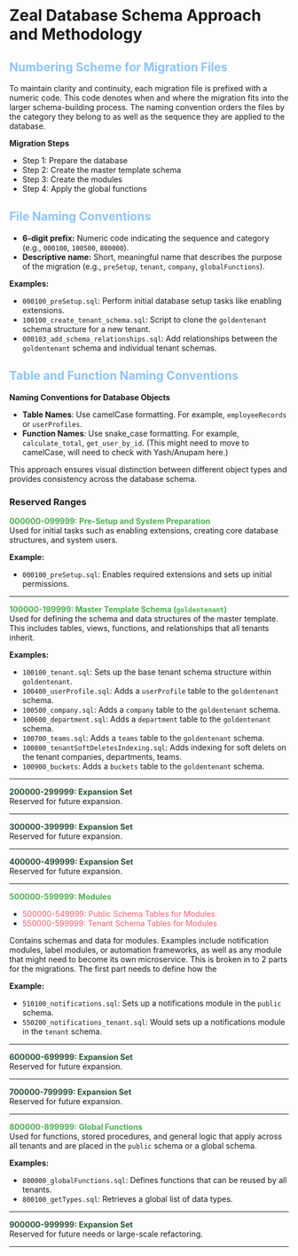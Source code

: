 # Zeal Database Schema Approach and Methodology

## <span style="color: #8AC4FF">Numbering Scheme for Migration Files</span>

To maintain clarity and continuity, each migration file is prefixed with a numeric code. This code denotes when and where the migration fits into the larger schema-building process. The naming convention orders the files by the category they belong to as well as the sequence they are applied to the database.

**Migration Steps**
- Step 1: Prepare the database
- Step 2: Create the master template schema
- Step 3: Create the modules
- Step 4: Apply the global functions


## <span style="color: #8AC4FF">File Naming Conventions</span>
- **6-digit prefix:** Numeric code indicating the sequence and category (e.g., `000100`, `100500`, `800000`).
- **Descriptive name:** Short, meaningful name that describes the purpose of the migration (e.g., `preSetup`, `tenant`, `company`, `globalFunctions`).

**Examples:**
- `000100_preSetup.sql`: Perform initial database setup tasks like enabling extensions.
- `100100_create_tenant_schema.sql`: Script to clone the `goldentenant` schema structure for a new tenant.
- `000103_add_schema_relationships.sql`: Add relationships between the `goldentenant` schema and individual tenant schemas.

## <span style="color: #8AC4FF">Table and Function Naming Conventions</span>

**Naming Conventions for Database Objects**

- **Table Names**: Use camelCase formatting. For example, `employeeRecords` or `userProfiles`. 
- **Function Names**: Use snake_case formatting. For example, `calculate_total`, `get_user_by_id`. (This might need to move to camelCase, will need to check with Yash/Anupam here.)

This approach ensures visual distinction between different object types and provides consistency across the database schema. 



### Reserved Ranges

**<span style="color: #4CAF50">000000-099999: Pre-Setup and System Preparation</span>**  
Used for initial tasks such as enabling extensions, creating core database structures, and system users.

**Example:**  
- `000100_preSetup.sql`: Enables required extensions and sets up initial permissions.

---

**<span style="color: #4CAF50">100000-199999: Master Template Schema (`goldentenant`)</span>**  
Used for defining the schema and data structures of the master template. This includes tables, views, functions, and relationships that all tenants inherit.

**Examples:**  
- `100100_tenant.sql`: Sets up the base tenant schema structure within `goldentenant`. 
- `100400_userProfile.sql`: Adds a `userProfile` table to the `goldentenant` schema.
- `100500_company.sql`: Adds a `company` table to the `goldentenant` schema.
- `100600_department.sql`: Adds a `department` table to the `goldentenant` schema.
- `100700_teams.sql`: Adds a `teams` table to the `goldentenant` schema.
- `100800_tenantSoftDeletesIndexing.sql`: Adds indexing for soft delets on the tenant companies, departments, teams.
- `100900_buckets`: Adds a `buckets` table to the `goldentenant` schema.

---

**<span style="color: #295135">200000-299999: Expansion Set</span>**  
Reserved for future expansion.

---

**<span style="color: #295135">300000-399999: Expansion Set</span>**  
Reserved for future expansion.

---

**<span style="color: #295135">400000-499999: Expansion Set</span>**  
Reserved for future expansion.

---

**<span style="color: #4CAF50">500000-599999: Modules</span>**

- <span style="color: #FF5D73">500000-549999: Public Schema Tables for Modules</span>
- <span style="color: #FF5D73">550000-599999: Tenant Schema Tables for Modules</span>

Contains schemas and data for modules. Examples include notification modules, label modules, or automation frameworks, as well as any module that might need to become its own microservice. This is broken in to 2 parts for the migrations. The first part needs to define how the 

**Example:**  
- `510100_notifications.sql`: Sets up a notifications module in the `public` schema.
- `550200_notifications_tenant.sql`: Would sets up a notifications module in the `tenant` schema.

---

**<span style="color: #295135">600000-699999: Expansion Set</span>**  
Reserved for future expansion.

---

**<span style="color: #295135">700000-799999: Expansion Set</span>**  
Reserved for future expansion.

---

**<span style="color: #4CAF50">800000-899999: Global Functions</span>**  
Used for functions, stored procedures, and general logic that apply across all tenants and are placed in the `public` schema or a global schema.

**Examples:**  
- `800000_globalFunctions.sql`: Defines functions that can be reused by all tenants.  
- `800100_getTypes.sql`: Retrieves a global list of data types.

---

**<span style="color: #295135">900000-999999: Expansion Set</span>**  
Reserved for future needs or large-scale refactoring.

---
